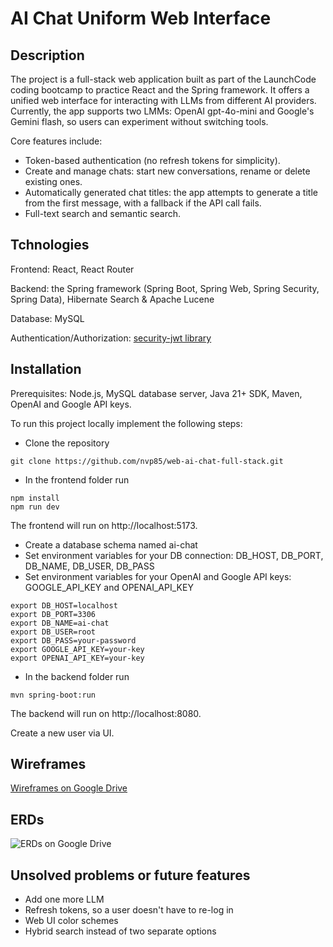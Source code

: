 # AI Chat Uniform Web Interface

## Description

The project is a full-stack web application built as part of the LaunchCode coding bootcamp to practice React and the Spring framework. 
It offers a unified web interface for interacting with LLMs from different AI providers. Currently, the app supports two LMMs: OpenAI gpt-4o-mini and Google's Gemini flash, so users can experiment without switching tools.

Core features include:
- Token-based authentication (no refresh tokens for simplicity).
- Create and manage chats: start new conversations, rename or delete existing ones.
- Automatically generated chat titles: the app attempts to generate a title from the first message, with a fallback if the API call fails.
- Full-text search and semantic search.

## Tchnologies

Frontend: React, React Router

Backend: the Spring framework (Spring Boot, Spring Web, Spring Security, Spring Data), Hibernate Search & Apache Lucene 

Database: MySQL

Authentication/Authorization: [security-jwt library](https://github.com/bratkartoffel/security-jwt) 

## Installation

Prerequisites: Node.js, MySQL database server, Java 21+ SDK, Maven, OpenAI and Google API keys.

To run this project locally implement the following steps:

* Clone the repository
```
git clone https://github.com/nvp85/web-ai-chat-full-stack.git
```
* In the frontend folder run
```
npm install
npm run dev
```
The frontend will run on http://localhost:5173.
* Create a database schema named ai-chat
* Set environment variables for your DB connection: DB_HOST, DB_PORT, DB_NAME, DB_USER, DB_PASS
* Set environment variables for your OpenAI and Google API keys: GOOGLE_API_KEY and OPENAI_API_KEY
```
export DB_HOST=localhost
export DB_PORT=3306
export DB_NAME=ai-chat
export DB_USER=root
export DB_PASS=your-password
export GOOGLE_API_KEY=your-key
export OPENAI_API_KEY=your-key
```
* In the backend folder run
```
mvn spring-boot:run
```
The backend will run on http://localhost:8080.

Create a new user via UI.
## Wireframes

[Wireframes on Google Drive](https://drive.google.com/file/d/1aWjO8r3u8KOvoDtXZWIhaTN33A3SepHR/view?usp=sharing)

## ERDs

![ERDs on Google Drive](https://drive.google.com/uc?id=1HPdFyrj9XHg-c_zeY-l42cM2erZVPMZb)

## Unsolved problems or future features

- Add one more LLM
- Refresh tokens, so a user doesn't have to re-log in
- Web UI color schemes
- Hybrid search instead of two separate options
